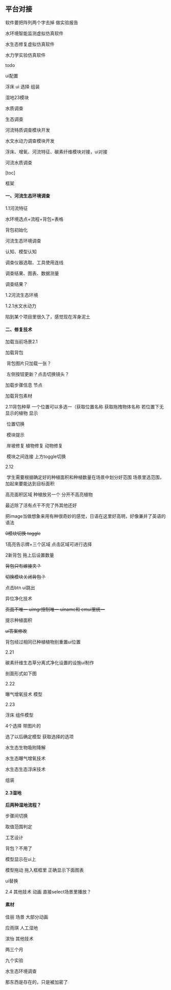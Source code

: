 

## 平台对接

软件要把阵列两个字去掉 做实验报告

水环境智能监测虚拟仿真软件

水生态修复虚拟仿真软件

水力学实验仿真软件

todo

ui配置

浮床 ui 选择 组装

湿地23模块

水质调查

生态调查



河流特质调查模块开发

水文水动力调查模块开发

浮床、增氧、河流特征、碳素纤维模块对接，ui对接

河流水质调查



[toc]

框架

#### 一、河流生态环境调查

1.1河流特征

水环境选点+流程+背包+表格

背包初始化

河流生态环境调查

认知、模型认知

调查仪器选取、工具使用连线

调查结果、图表、数据测量



调查结果？

1.2河流生态环境

1.2.1水文水动力



陷到某个项目里很久了，感觉现在浑身泥土



#### 二、修复技术

加载当前场景2.1

加载背包

​		背包图片只加载一张？

​	左侧按钮更新？点击切换镜头？

加载步骤信息 节点

加载背包素材



2.11背包种草 一个位置可以多选一（获取位置名称 获取拖拽物体名称 若位置下无显示的植物 显示

​	位置切换

​	模块提示

​	岸坡修复 植物修复 动物修复

​	模块之间连接 上方toggle切换



2.12

​	学生需要根据确定好的种植面积和种植数量在场景中划分好范围 场景里选范围，加起来要能达到目标面积 

高亮面积区域 种植放另一个 分开不高亮植物



最近除了活有点干不完了外其他还好



把image当做想象来用有种很奇妙的感觉，日语在这里好高明，好像兼并了英语的语法





~~0模块切换 toggle~~

1高亮告示牌+三个区域 点击区域可进行选择

2新背包 拖上后设置数量

~~背包只有嫁接夹？~~

~~切换模块关闭背包？~~

点击btn ui跳出

异位净化技术

~~页面不唯一 uimgr控制唯一 uiname和 emui里统一~~

提示种植面积 

~~ui答案修改~~

背包经过相同已种植植物别重置ui位置



2.21

碳素纤维生态草分离式净化设置的设施ui制作

剖面形式如下图

2.22

曝气增氧技术 模型

2.23

浮床 组件模型

4个选择 带图片的

选了以后确定模型 获取选择的选项



水生态生物吸附降解

水生态曝气增氧技术

水生态生态浮床技术

组装



#### 2.3湿地

**后两种湿地流程？**



步骤间切换

取值范围判定

工艺设计

背包？不用了

模型显示在ui上

模型拖动 拖入框框里 正确显示下面图表

ui替换



2.4 其他技术 动画 直接select场景里播放？





#### 素材

佳丽 场景 大部分动画

应雨琪 人工湿地

滨怡 其他技术





两三个月

九个实验

水生态环境调查





那东西是存在的，只是被加密了